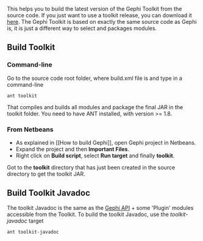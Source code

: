 This helps you to build the latest version of the Gephi Toolkit from the source code. If you just want to use a toolkit release, you can download it [here](http://gephi.org/toolkit/).
The Gephi Toolkit is based on exactly the same source code as Gephi is, it is just a different way to select and packages modules.

## Build Toolkit

### Command-line

Go to the source code root folder, where build.xml file is and type in a command-line

``ant toolkit``

That compiles and builds all modules and package the final JAR in the toolkit folder. You need to have ANT installed, with version >= 1.8.

### From Netbeans

* As explained in [[How to build Gephi]], open Gephi project in Netbeans.
* Expand the project and then **Important Files**.
* Right click on **Build script**, select **Run target** and finally **toolkit**.

Got to the **toolkit** directory that has just been created in the source directory to get the toolkit JAR.

## Build Toolkit Javadoc

The toolkit Javadoc is the same as the [Gephi API](http://gephi.org/docs/api/) + some 'Plugin' modules accessible from the Toolkit.
To build the toolkit Javadoc, use the *toolkit-javadoc* target

``ant toolkit-javadoc``
